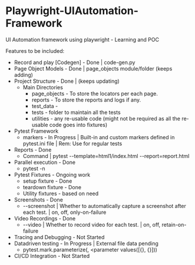 # Playwright-UIAutomation-Framework
UI Automation framework using playwright - Learning and POC

Features to be included:

* Record and play [Codegen] - Done | code-gen.py
* Page Object Models - Done | page_objects module/folder (keeps adding)
* Project Structure - Done | (keeps updating)
    * Main Directories
        * page_objects - To store the locators per each page.
        * reports - To store the reports and logs if any.
        * test_data - 
        * tests - folder to maintain all the tests
        * utilities - any re-usable code (might not be required as all the re-usable code goes into fixtures)
* Pytest Framework
    * markers - In Progress | Built-in and custom markers defined in pytest.ini file | Rem: Use for regular tests
* Reports - Done
    * Command | pytest --template=html1/index.html --report=report.html
* Parallel execution - Done
    * pytest -n <number of CPUs>
* Pytest Fixtures - Ongoing work
    * setup fixture - Done
    * teardown fixture - Done
    * Utility fixtures - based on need
* Screenshots - Done
    * --screenshot | Whether to automatically capture a screenshot after each test. | on, off, only-on-failure
* Video Recordings - Done
    * --video | Whether to record video for each test. | on, off, retain-on-failure
* Tracing and Debugging - Not Started
* Datadriven testing - In Progress | External file data pending
    * pytest.mark.parameterize(<parameter>, <parameter values([{}, {}]))
* CI/CD Integration - Not Started
